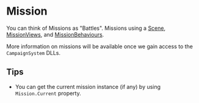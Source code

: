 # Mission

You can think of Missions as "Battles". Missions using a [Scene](Scene.md), [MissionViews](MissionView.md), and [MissionBehaviours](MissionBehaviour.md).

More information on missions will be available once we gain access to the `CampaignSystem` DLLs.

## Tips

- You can get the current mission instance (if any) by using `Mission.Current` property.
